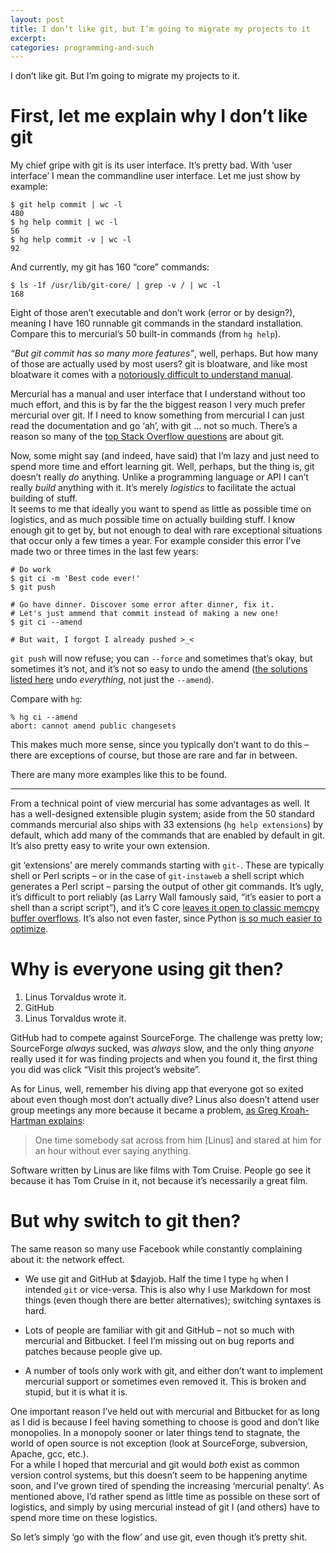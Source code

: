 ```yaml
---
layout: post
title: I don’t like git, but I’m going to migrate my projects to it
excerpt: 
categories: programming-and-such
---
```


I don’t like git. But I’m going to migrate my projects to it.

First, let me explain why I don’t like git
==========================================
My chief gripe with git is its user interface. It’s pretty bad. With ‘user
interface’ I mean the commandline user interface. Let me just show by example:

	$ git help commit | wc -l
	480
	$ hg help commit | wc -l
	56
	$ hg help commit -v | wc -l
	92

And currently, my git has 160 “core” commands:

	$ ls -1f /usr/lib/git-core/ | grep -v / | wc -l
	168

Eight of those aren’t executable and don’t work (error or by design?), meaning I
have 160 runnable git commands in the standard installation. Compare this to
mercurial’s 50 built-in commands (from `hg help`).

*“But git commit has so many more features”*, well, perhaps. But how many of
those are actually used by most users? git is bloatware, and like most bloatware
it comes with a [notoriously difficult to understand manual][git-man].

Mercurial has a manual and user interface that I understand without too much
effort, and this is by far the the biggest reason I very much prefer mercurial
over git. If I need to know something from mercurial I can just read the
documentation and go ‘ah’, with git … not so much. There’s a reason so many of
the [top Stack Overflow questions][so-top] are about git.

Now, some might say (and indeed, have said) that I’m lazy and just need to spend
more time and effort learning git. Well, perhaps, but the thing is, git doesn’t
really *do* anything. Unlike a programming language or API I can’t really
*build* anything with it. It’s merely *logistics* to facilitate the actual
building of stuff.  
It seems to me that ideally you want to spend as little as possible time on
logistics, and as much possible time on actually building stuff. I know enough
git to get by, but not enough to deal with rare exceptional situations that
occur only a few times a year. For example consider this error I’ve made two or
three times in the last few years:

	# Do work
	$ git ci -m 'Best code ever!'
	$ git push

	# Go have dinner. Discover some error after dinner, fix it.
	# Let's just ammend that commit instead of making a new one!
	$ git ci --amend

	# But wait, I forgot I already pushed >_<

`git push` will now refuse; you can `--force` and sometimes that’s okay, but
sometimes it’s not, and it’s not so easy to undo the amend ([the solutions
listed here][undo-amend] undo *everything*, not just the `--amend`).

Compare with `hg`:

	% hg ci --amend
	abort: cannot amend public changesets

This makes much more sense, since you typically don’t want to do this – there
are exceptions of course, but those are rare and far in between.

There are many more examples like this to be found.

--------------------

From a technical point of view mercurial has some advantages as well. It has a
well-designed extensible plugin system; aside from the 50 standard commands
mercurial also ships with 33 extensions (`hg help extensions`) by default, which
add many of the commands that are enabled by default in git. It’s also pretty
easy to write your own extension.

git ‘extensions’ are merely commands starting with `git-`. These are typically
shell or Perl scripts – or in the case of `git-instaweb` a shell script which
generates a Perl script – parsing the output of other git commands. It’s ugly,
it’s difficult to port reliably (as Larry Wall famously said, “it’s easier to
port a shell than a script script”), and it’s C core [leaves it open to classic
memcpy buffer overflows][git-memcpy]. It’s also not even faster, since Python
[is so much easier to optimize][facebook-hg].

Why is everyone using git then?
===============================

1. Linus Torvaldus wrote it.
2. GitHub
3. Linus Torvaldus wrote it.

GitHub had to compete against SourceForge. The challenge was pretty low;
SourceForge *always* sucked, was *always* slow, and the only thing *anyone*
really used it for was finding projects and when you found it, the first thing
you did was click “Visit this project’s website”.

As for Linus, well, remember his diving app that everyone got so exited about
even though most don’t actually dive? Linus also doesn’t attend user group
meetings any more because it became a problem, [as Greg Kroah-Hartman
explains][linus-fanboys]:

> One time somebody sat across from him [Linus] and stared at him for an hour without
> ever saying anything.

Software written by Linus are like films with Tom Cruise. People go see it
because it has Tom Cruise in it, not because it’s necessarily a great film.

But why switch to git then?
===========================
The same reason so many use Facebook while constantly complaining about it:
the network effect.

- We use git and GitHub at $dayjob. Half the time I type `hg` when I intended
  `git` or vice-versa. This is also why I use Markdown for most things (even
  though there are better alternatives); switching syntaxes is hard.

- Lots of people are familiar with git and GitHub – not so much with mercurial
  and Bitbucket. I feel I’m missing out on bug reports and patches because
  people give up.

- A number of tools only work with git, and either don’t want to implement
  mercurial support or sometimes even removed it. This is broken and stupid, but
  it is what it is.

One important reason I’ve held out with mercurial and Bitbucket for as long as I
did is because I feel having something to choose is good and don’t like
monopolies. In a monopoly sooner or later things tend to stagnate, the world of
open source is not exception (look at SourceForge, subversion, Apache, gcc,
etc.).  
For a while I hoped that mercurial and git would *both* exist as common version
control systems, but this doesn’t seem to be happening anytime soon, and I’ve
grown tired of spending the increasing ‘mercurial penalty’. As mentioned above,
I’d rather spend as little time as possible on these sort of logistics, and
simply by using mercurial instead of git I (and others) have to spend more time
on these logistics.

So let’s simply ‘go with the flow’ and use git, even though it’s pretty shit.

[undo-amend]: http://stackoverflow.com/a/1459264/660921
[linus-fanboys]: https://www.bloomberg.com/news/articles/2015-06-16/the-creator-of-linux-on-the-future-without-him
[facebook-hg]: https://code.facebook.com/posts/218678814984400/scaling-mercurial-at-facebook
[git-memcpy]: http://www.openwall.com/lists/oss-security/2016/03/15/5
[git-man]: https://git-man-page-generator.lokaltog.net/
[so-top]: http://stackoverflow.com/questions?sort=votes
